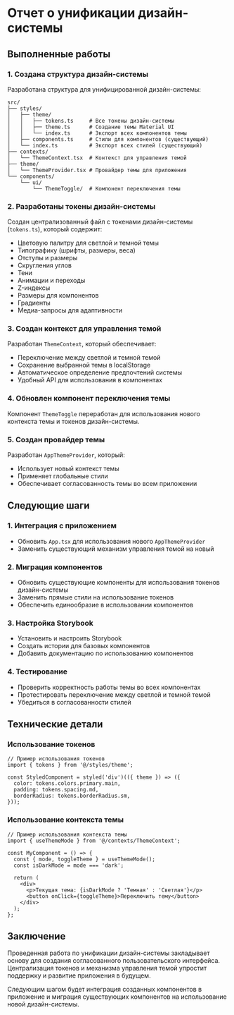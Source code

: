 # Отчет о унификации дизайн-системы

## Выполненные работы

### 1. Создана структура дизайн-системы

Разработана структура для унифицированной дизайн-системы:

```
src/
├── styles/
│   ├── theme/
│   │   ├── tokens.ts     # Все токены дизайн-системы
│   │   ├── theme.ts      # Создание темы Material UI
│   │   └── index.ts      # Экспорт всех компонентов темы
│   ├── components.ts     # Стили для компонентов (существующий)
│   └── index.ts          # Экспорт всех стилей (существующий)
├── contexts/
│   └── ThemeContext.tsx  # Контекст для управления темой
├── theme/
│   └── ThemeProvider.tsx # Провайдер темы для приложения
└── components/
    └── ui/
        └── ThemeToggle/  # Компонент переключения темы
```

### 2. Разработаны токены дизайн-системы

Создан централизованный файл с токенами дизайн-системы (`tokens.ts`), который содержит:

- Цветовую палитру для светлой и темной темы
- Типографику (шрифты, размеры, веса)
- Отступы и размеры
- Скругления углов
- Тени
- Анимации и переходы
- Z-индексы
- Размеры для компонентов
- Градиенты
- Медиа-запросы для адаптивности

### 3. Создан контекст для управления темой

Разработан `ThemeContext`, который обеспечивает:

- Переключение между светлой и темной темой
- Сохранение выбранной темы в localStorage
- Автоматическое определение предпочтений системы
- Удобный API для использования в компонентах

### 4. Обновлен компонент переключения темы

Компонент `ThemeToggle` переработан для использования нового контекста темы и токенов дизайн-системы.

### 5. Создан провайдер темы

Разработан `AppThemeProvider`, который:

- Использует новый контекст темы
- Применяет глобальные стили
- Обеспечивает согласованность темы во всем приложении

## Следующие шаги

### 1. Интеграция с приложением

- Обновить `App.tsx` для использования нового `AppThemeProvider`
- Заменить существующий механизм управления темой на новый

### 2. Миграция компонентов

- Обновить существующие компоненты для использования токенов дизайн-системы
- Заменить прямые стили на использование токенов
- Обеспечить единообразие в использовании компонентов

### 3. Настройка Storybook

- Установить и настроить Storybook
- Создать истории для базовых компонентов
- Добавить документацию по использованию компонентов

### 4. Тестирование

- Проверить корректность работы темы во всех компонентах
- Протестировать переключение между светлой и темной темой
- Убедиться в согласованности стилей

## Технические детали

### Использование токенов

```tsx
// Пример использования токенов
import { tokens } from '@/styles/theme';

const StyledComponent = styled('div')(({ theme }) => ({
  color: tokens.colors.primary.main,
  padding: tokens.spacing.md,
  borderRadius: tokens.borderRadius.sm,
}));
```

### Использование контекста темы

```tsx
// Пример использования контекста темы
import { useThemeMode } from '@/contexts/ThemeContext';

const MyComponent = () => {
  const { mode, toggleTheme } = useThemeMode();
  const isDarkMode = mode === 'dark';

  return (
    <div>
      <p>Текущая тема: {isDarkMode ? 'Темная' : 'Светлая'}</p>
      <button onClick={toggleTheme}>Переключить тему</button>
    </div>
  );
};
```

## Заключение

Проведенная работа по унификации дизайн-системы закладывает основу для создания согласованного пользовательского интерфейса. Централизация токенов и механизма управления темой упростит поддержку и развитие приложения в будущем.

Следующим шагом будет интеграция созданных компонентов в приложение и миграция существующих компонентов на использование новой дизайн-системы.